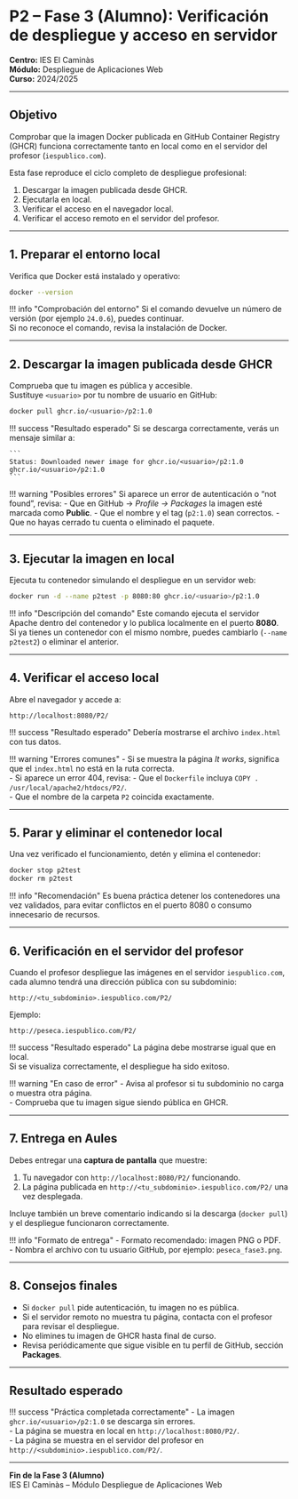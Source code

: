 # P2 – Fase 3 (Alumno): Verificación de despliegue y acceso en servidor

**Centro:** IES El Caminàs  
**Módulo:** Despliegue de Aplicaciones Web  
**Curso:** 2024/2025  

---

## Objetivo

Comprobar que la imagen Docker publicada en GitHub Container Registry (GHCR) funciona correctamente tanto en local como en el servidor del profesor (`iespublico.com`).

Esta fase reproduce el ciclo completo de despliegue profesional:

1. Descargar la imagen publicada desde GHCR.  
2. Ejecutarla en local.  
3. Verificar el acceso en el navegador local.  
4. Verificar el acceso remoto en el servidor del profesor.

---

## 1. Preparar el entorno local

Verifica que Docker está instalado y operativo:

```bash
docker --version
```

!!! info "Comprobación del entorno"
    Si el comando devuelve un número de versión (por ejemplo `24.0.6`), puedes continuar.  
    Si no reconoce el comando, revisa la instalación de Docker.

---

## 2. Descargar la imagen publicada desde GHCR

Comprueba que tu imagen es pública y accesible.  
Sustituye `<usuario>` por tu nombre de usuario en GitHub:

```bash
docker pull ghcr.io/<usuario>/p2:1.0
```

!!! success "Resultado esperado"
    Si se descarga correctamente, verás un mensaje similar a:

    ```
    Status: Downloaded newer image for ghcr.io/<usuario>/p2:1.0
    ghcr.io/<usuario>/p2:1.0
    ```

!!! warning "Posibles errores"
    Si aparece un error de autenticación o “not found”, revisa:
    - Que en GitHub → *Profile → Packages* la imagen esté marcada como **Public**.
    - Que el nombre y el tag (`p2:1.0`) sean correctos.
    - Que no hayas cerrado tu cuenta o eliminado el paquete.

---

## 3. Ejecutar la imagen en local

Ejecuta tu contenedor simulando el despliegue en un servidor web:

```bash
docker run -d --name p2test -p 8080:80 ghcr.io/<usuario>/p2:1.0
```

!!! info "Descripción del comando"
    Este comando ejecuta el servidor Apache dentro del contenedor y lo publica localmente en el puerto **8080**.  
    Si ya tienes un contenedor con el mismo nombre, puedes cambiarlo (`--name p2test2`) o eliminar el anterior.

---

## 4. Verificar el acceso local

Abre el navegador y accede a:

```
http://localhost:8080/P2/
```

!!! success "Resultado esperado"
    Debería mostrarse el archivo `index.html` con tus datos.

!!! warning "Errores comunes"
    - Si se muestra la página *It works*, significa que el `index.html` no está en la ruta correcta.  
    - Si aparece un error 404, revisa:
      - Que el `Dockerfile` incluya `COPY . /usr/local/apache2/htdocs/P2/`.  
      - Que el nombre de la carpeta `P2` coincida exactamente.

---

## 5. Parar y eliminar el contenedor local

Una vez verificado el funcionamiento, detén y elimina el contenedor:

```bash
docker stop p2test
docker rm p2test
```

!!! info "Recomendación"
    Es buena práctica detener los contenedores una vez validados, para evitar conflictos en el puerto 8080 o consumo innecesario de recursos.

---

## 6. Verificación en el servidor del profesor

Cuando el profesor despliegue las imágenes en el servidor `iespublico.com`, cada alumno tendrá una dirección pública con su subdominio:

```
http://<tu_subdominio>.iespublico.com/P2/
```

Ejemplo:

```
http://peseca.iespublico.com/P2/
```

!!! success "Resultado esperado"
    La página debe mostrarse igual que en local.  
    Si se visualiza correctamente, el despliegue ha sido exitoso.

!!! warning "En caso de error"
    - Avisa al profesor si tu subdominio no carga o muestra otra página.  
    - Comprueba que tu imagen sigue siendo pública en GHCR.

---

## 7. Entrega en Aules

Debes entregar una **captura de pantalla** que muestre:

1. Tu navegador con `http://localhost:8080/P2/` funcionando.  
2. La página publicada en `http://<tu_subdominio>.iespublico.com/P2/` una vez desplegada.

Incluye también un breve comentario indicando si la descarga (`docker pull`) y el despliegue funcionaron correctamente.

!!! info "Formato de entrega"
    - Formato recomendado: imagen PNG o PDF.  
    - Nombra el archivo con tu usuario GitHub, por ejemplo: `peseca_fase3.png`.

---

## 8. Consejos finales

- Si `docker pull` pide autenticación, tu imagen no es pública.  
- Si el servidor remoto no muestra tu página, contacta con el profesor para revisar el despliegue.  
- No elimines tu imagen de GHCR hasta final de curso.  
- Revisa periódicamente que sigue visible en tu perfil de GitHub, sección **Packages**.

---

## Resultado esperado

!!! success "Práctica completada correctamente"
    - La imagen `ghcr.io/<usuario>/p2:1.0` se descarga sin errores.  
    - La página se muestra en local en `http://localhost:8080/P2/`.  
    - La página se muestra en el servidor del profesor en `http://<subdominio>.iespublico.com/P2/`.

---

**Fin de la Fase 3 (Alumno)**  
IES El Caminàs – Módulo Despliegue de Aplicaciones Web
